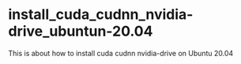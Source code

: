 # install_cuda_cudnn_nvidia-drive_ubuntun-20.04
This is about how to install cuda cudnn nvidia-drive on Ubuntu 20.04
